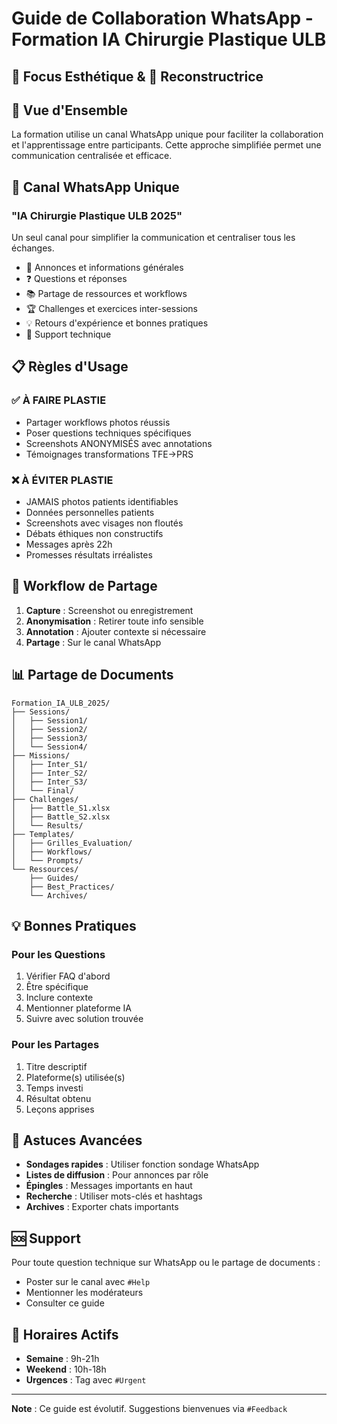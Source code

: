 # Guide de Collaboration WhatsApp - Formation IA Chirurgie Plastique ULB
## 🎨 Focus Esthétique & 🏥 Reconstructrice

## 📱 Vue d'Ensemble

La formation utilise un canal WhatsApp unique pour faciliter la collaboration et l'apprentissage entre participants. Cette approche simplifiée permet une communication centralisée et efficace.

## 🔧 Canal WhatsApp Unique

### **"IA Chirurgie Plastique ULB 2025"**

Un seul canal pour simplifier la communication et centraliser tous les échanges.

- 📢 Annonces et informations générales
- ❓ Questions et réponses
- 📚 Partage de ressources et workflows
- 🏆 Challenges et exercices inter-sessions
- 💡 Retours d'expérience et bonnes pratiques
- 🔧 Support technique


## 📋 Règles d'Usage

### ✅ À FAIRE PLASTIE
- Partager workflows photos réussis
- Poser questions techniques spécifiques
- Screenshots ANONYMISÉS avec annotations
- Témoignages transformations TFE→PRS

### ❌ À ÉVITER PLASTIE
- JAMAIS photos patients identifiables
- Données personnelles patients
- Screenshots avec visages non floutés
- Débats éthiques non constructifs
- Messages après 22h
- Promesses résultats irréalistes

## 🔄 Workflow de Partage

1. **Capture** : Screenshot ou enregistrement
2. **Anonymisation** : Retirer toute info sensible
3. **Annotation** : Ajouter contexte si nécessaire
4. **Partage** : Sur le canal WhatsApp

## 📊 Partage de Documents

```
Formation_IA_ULB_2025/
├── Sessions/
│   ├── Session1/
│   ├── Session2/
│   ├── Session3/
│   └── Session4/
├── Missions/
│   ├── Inter_S1/
│   ├── Inter_S2/
│   ├── Inter_S3/
│   └── Final/
├── Challenges/
│   ├── Battle_S1.xlsx
│   ├── Battle_S2.xlsx
│   └── Results/
├── Templates/
│   ├── Grilles_Evaluation/
│   ├── Workflows/
│   └── Prompts/
└── Ressources/
    ├── Guides/
    ├── Best_Practices/
    └── Archives/
```

## 💡 Bonnes Pratiques

### Pour les Questions
1. Vérifier FAQ d'abord
2. Être spécifique
3. Inclure contexte
4. Mentionner plateforme IA
5. Suivre avec solution trouvée

### Pour les Partages
1. Titre descriptif
2. Plateforme(s) utilisée(s)
3. Temps investi
4. Résultat obtenu
5. Leçons apprises

## 🚀 Astuces Avancées

- **Sondages rapides** : Utiliser fonction sondage WhatsApp
- **Listes de diffusion** : Pour annonces par rôle
- **Épingles** : Messages importants en haut
- **Recherche** : Utiliser mots-clés et hashtags
- **Archives** : Exporter chats importants

## 🆘 Support

Pour toute question technique sur WhatsApp ou le partage de documents :
- Poster sur le canal avec `#Help`
- Mentionner les modérateurs
- Consulter ce guide

## 📅 Horaires Actifs

- **Semaine** : 9h-21h
- **Weekend** : 10h-18h
- **Urgences** : Tag avec `#Urgent`

---

**Note** : Ce guide est évolutif. Suggestions bienvenues via `#Feedback`